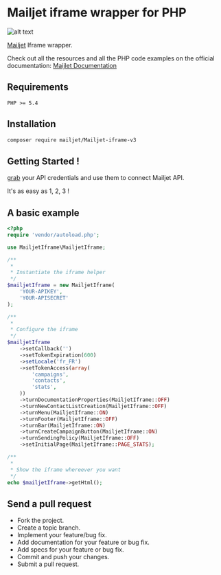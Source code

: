 # Mailjet iframe wrapper for PHP


[doc]: http://dev.mailjet.com/guides/?php#
[api_credential]: https://app.mailjet.com/account/api_keys
[mailjet]: http://www.mailjet.com

![alt text](http://cdn.appstorm.net/web.appstorm.net/files/2012/02/mailjet_logo_200x200.png "Mailjet")



[Mailjet][mailjet] Iframe wrapper.

Check out all the resources and all the PHP code examples on the official documentation: [Maijlet Documentation][doc]

## Requirements

`PHP >= 5.4`

## Installation

``` bash
composer require mailjet/Mailjet-iframe-v3
```

## Getting Started !

[grab][api_credential] your API credentials and use them to connect Mailjet API.

It's as easy as 1, 2, 3 !


## A basic example

``` php
<?php
require 'vendor/autoload.php';

use MailjetIframe\MailjetIframe;

/**
 *
 * Instantiate the iframe helper
 */
$mailjetIframe = new MailjetIframe(
    'YOUR-APIKEY',
    'YOUR-APISECRET'
);

/**
 *
 * Configure the iframe
 */
$mailjetIframe
    ->setCallback('')
    ->setTokenExpiration(600)
    ->setLocale('fr_FR')
    ->setTokenAccess(array(
        'campaigns',
        'contacts',
        'stats',
    ))
    ->turnDocumentationProperties(MailjetIframe::OFF)
    ->turnNewContactListCreation(MailjetIframe::OFF)
    ->turnMenu(MailjetIframe::ON)
    ->turnFooter(MailjetIframe::OFF)
    ->turnBar(MailjetIframe::ON)
    ->turnCreateCampaignButton(MailjetIframe::ON)
    ->turnSendingPolicy(MailjetIframe::OFF)
    ->setInitialPage(MailjetIframe::PAGE_STATS);

/**
 *
 * Show the iframe whereever you want
 */
echo $mailjetIframe->getHtml();
```

## Send a pull request

 - Fork the project.
 - Create a topic branch.
 - Implement your feature/bug fix.
 - Add documentation for your feature or bug fix.
 - Add specs for your feature or bug fix.
 - Commit and push your changes.
 - Submit a pull request.
